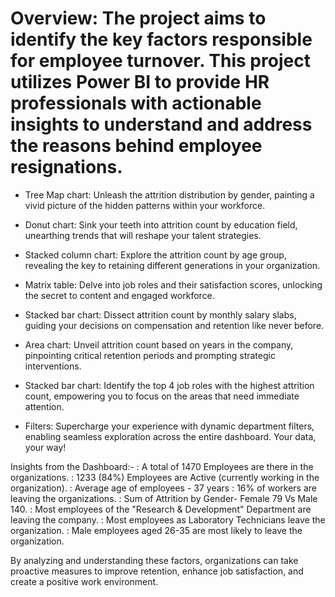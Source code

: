 # Overview: The project aims to identify the key factors responsible for employee turnover. This project utilizes Power BI to provide HR professionals with actionable insights to understand and address the reasons behind employee resignations.

- Tree Map chart: Unleash the attrition distribution by gender, painting a vivid picture of the hidden patterns within your workforce.

- Donut chart: Sink your teeth into attrition count by education field, unearthing trends that will reshape your talent strategies.

- Stacked column chart: Explore the attrition count by age group, revealing the key to retaining different generations in your organization.

- Matrix table: Delve into job roles and their satisfaction scores, unlocking the secret to content and engaged workforce.

- Stacked bar chart: Dissect attrition count by monthly salary slabs, guiding your decisions on compensation and retention like never before.

- Area chart: Unveil attrition count based on years in the company, pinpointing critical retention periods and prompting strategic interventions.

- Stacked bar chart: Identify the top 4 job roles with the highest attrition count, empowering you to focus on the areas that need immediate attention.

- Filters: Supercharge your experience with dynamic department filters, enabling seamless exploration across the entire dashboard. Your data, your way!

Insights from the Dashboard:-
: A total of 1470 Employees are there in the organizations.
: 1233 (84%) Employees are Active (currently working in the organization).
: Average age of employees - 37 years
: 16% of workers are leaving the organizations.
: Sum of  Attrition by Gender- Female 79 Vs Male 140.
: Most employees of the "Research & Development" Department are leaving the company.
: Most employees as Laboratory Technicians leave the organization.
: Male employees aged 26-35 are most likely to leave the organization.

By analyzing and understanding these factors, organizations can take proactive measures to improve retention, enhance job satisfaction, and create a positive work environment.
